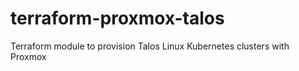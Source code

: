 # terraform-proxmox-talos
Terraform module to provision Talos Linux Kubernetes clusters with Proxmox
